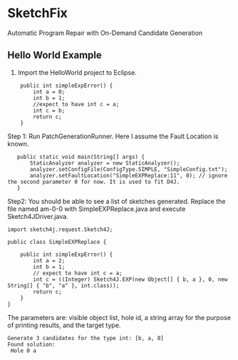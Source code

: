 # SketchFix
Automatic Program Repair with On-Demand Candidate Generation

## Hello World Example
1. Import the HelloWorld project to Eclipse. 

```
	public int simpleExpError() {
		int a = 0; 
		int b = 1;
		//expect to have int c = a;
		int c = b;
		return c;
	}
```
 Step 1: Run PatchGenerationRunner. Here I assume the Fault Location is known.  
 ```
 	public static void main(String[] args) {
		StaticAnalyzer analyzer = new StaticAnalyzer();
		analyzer.setConfigFile(ConfigType.SIMPLE, "SimpleConfig.txt");
		analyzer.setFaultLocation("SimpleEXPReplace:11", 0); // ignore the second parameter 0 for now. It is used to fit D4J.
	}
 ```

Step2: You should be able to see a list of sketches generated. Replace the file named am-0-0 with SimpleEXPReplace.java and execute Sketch4JDriver.java. 

```
import sketch4j.request.Sketch4J;

public class SimpleEXPReplace {

    public int simpleExpError() {
        int a = 2;
        int b = 1;
        // expect to have int c = a;
        int c = ((Integer) Sketch4J.EXP(new Object[] { b, a }, 0, new String[] { "b", "a" }, int.class));
        return c;
    }
}

```
The parameters are: visible object list, hole id, a string array for the purpose of printing results, and the target type. 

```
Generate 3 candidates for the type int: [b, a, 0]
Found solution:
 Hole 0	a
```
